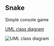 ## Snake

Simple console game
  
    
  



[UML class diagram](https://goo.gl/8X5Pju)


![UML class diagram](https://www.lucidchart.com/publicSegments/view/162cd4cf-8c50-448d-98a8-7cfc832d0b71/image.png)